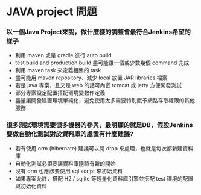 JAVA project 問題
=================

### 以一個Java Project來說，做什麼樣的調整會最符合Jenkins希望的樣子

-	利用 maven 或是 gradle 進行 auto build
-	test build and production build 盡可能讓一個或少數幾個 command 完成
-	利用 maven task 來定義相關的 task
-	盡可能用 maven repository、減少 local 放置 JAR libraries 檔案
-	若是 java 專案，且又是 web 的話可內嵌 tomcat 或 jetty 方便開發測試
-	部分專案設定配置搭配環境變數作定義
-	盡量讓開發建置環境單純化，避免使用太多需要特別賦予網路存取權限的其他服務

### 很多測試環境需要很多機器的參與，最明顯的就是DB，假設Jenkins要做自動化測試對於資料庫的處置有什麼建議?

-	若有使用 orm (hibernate) 建議可以開 drop 來處理，也就是每次都新建資料庫
-	自動化測試必須要讓資料庫隨時有新的開始
-	沒有 orm 也應該要使用 sql script 來初始資料
-	如果專案允許，搭配 H2 / sqlite 等輕量化資料庫引擎並搭配 test 環境的配置與初始化資料
